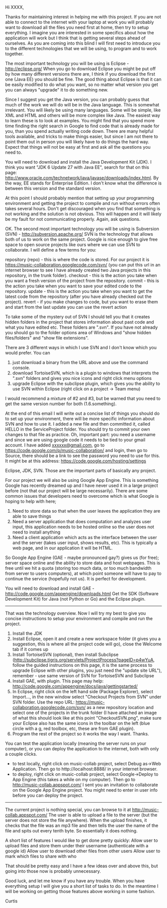 Hi XXXX,

Thanks for maintaining interest in helping me with this project. If you are not able to connect to the internet with your laptop at work you will probably want to download all the files you need first at home, then try to setup everything. I imagine you are interested in some specifics about how the application will work but I think that is getting several steps ahead of ourselves. As you are coming into this blind I will first need to introduce you to the different technologies that we will be using, to program and to work together.



The most important technology you will be using is Eclipse - http://eclipse.org/
When you go to download Eclipse you might be put off by how many different versions there are, I think if you download the first one (Java EE) you should be fine. The good thing about Eclipse is that it can be easily modified to do what you want, so no matter what version you get you can always "upgrade" it to do something new.



Since I suggest you get the Java version, you can probably guess that much of the work we will do will be in the Java language. This is somewhat irrelevant. You will likely be using many languages. Some will be simple, like XML and HTML and others will be more complex like Java. The easiest way to learn these is to look at examples. You might find that you spend more time finding the right search in Google to find code that is already made for you, than you spend actually writing code down. There are many helpful tools available, and tricks to make things easier, but since I am not there to point them out in person you will likely have to do things the hard way. Expect that things will not be easy at first and ask all the questions you need to.



You will need to download and install the Java Development Kit (JDK). I think you want "JDK 6 Update 27 with Java EE", search for that on this page: http://www.oracle.com/technetwork/java/javase/downloads/index.html. By the way, EE stands for Enterprise Edition. I don't know what the difference is between this version and the standard version.



At this point I should probably mention that setting up your programming environment and getting the project to compile and run without errors often takes several hours. Don't get discouraged when you find that something is not working and the solution is not obvious. This will happen and it will likely be my fault for not communicating properly. Again, ask questions.



OK. The second most important technology you will be using is Subversion (SVN) - http://subversion.apache.org/
SVN is the technology that allows both of us to work on the same project. Google is nice enough to give free space to open source projects like ours where we can use SVN to collaborate. I will define a few terms for you:



repository (repo) - this is where the code is stored. For our project it is https://music-collaboration.googlecode.com/svn/ (you can put this url in an internet browser to see I have already created two Java projects in this repository, in the trunk folder).
checkout - this is the action you take when you want a fresh version of the project from the repository.
commit - this is the action you take when you want to save your edited code to the repository.
update - this is the action you take when you want to get the latest code from the repository (after you have already checked out the project).
revert - if you make changes to code, but you want to erase them and start from the last update you can use the revert action



To take some of the mystery out of SVN I should tell you that it creates hidden folders in the project that stores information about past code and what you have edited etc. These folders are ".svn". If you have not already you should go to the folder options area of Windows and "show hidden files/folders" and "show file extensions".



There are 3 different ways in which I use SVN and I don't know which you would prefer. You can
1. just download a binary from the URL above and use the command console.
2. download TortoiseSVN, which is a plugin to windows that interprets the ".svn" folders and gives you nice icons and right click menu options
3. upgrade Eclipse with the subclipse plugin, which gives you the ability to use SVN within Eclipse (right click on a project -> Team menu)



I would recommend a mixture of #2 and #3, but be warned that you need to get the same version number for both (1.6.something).



At the end of this email I will write out a concise list of things you should do to set up your environment, there will be more specific information about SVN and how to use it. I added a new file and then committed it, called HELLO in the ServiceProject folder. You should try to commit your own changes to that file as practice. Oh, important part: you need a username and since we are using google code it needs to be tied to your gmail account. I have added xxxxxx@gmail.com, go to https://code.google.com/p/music-collaboration/ and login, then go to Source, there should be a link to see the password you need to use for this. It might be at this address: https://code.google.com/hosting/settings



Eclipse, JDK, SVN. Those are the important parts of basically any project.



For our project we will also be using Google App Engine. This is something Google has recently dreamed up and I have never used it in a large project before (not that our project will be large necessarily). There are some common issues that developers need to overcome which is what Google is hoping to help with here;



1. Need to store data so that when the user leaves the application they are able to save things
2. Need a server application that does computation and analyzes user input, this application needs to be hosted online so the user does not need to install anything
3. Need a client application which acts as the interface between the user and the server (takes user input, shows results, etc). This is typically a web page, and in our application it will be HTML.



So Google App Engine (GAE - maybe pronounced gay?) gives us (for free); server space online and the ability to store data and host webpages. This is free until we hit a quota (storing too much data, or too much bandwidth from server to users computers), at which point someone will have to pay to continue the service (hopefully not us). It is perfect for development.



You will need to download and install GAE - http://code.google.com/appengine/downloads.html
Get the SDK (Software Development Kit) for Java (not Python or Go) and the Eclipse plugin.




---

That was the technology overview. Now I will try my best to give you concise instructions to setup your environment and compile and run the project.
1. Install the JDK
2. Install Eclipse, open it and create a new workspace folder (it gives you a suggestion, this is where all the project code will go), close the Welcome tab if it comes up
3. Install TortoiseSVN (optional), then install Subclipse (http://subclipse.tigris.org/servlets/ProjectProcess?pageID=p4wYuA, follow the guided instructions on this page, it is the same process to upgrade Eclipse with other plugins, you just need the "update site URL"), remember - use same version of SVN for TortoiseSVN and Subclipse
4. Install GAE, with plugin. This page may help: http://code.google.com/appengine/docs/java/gettingstarted/
5. In Eclipse, right click on the left hand side (Package Explorer), select Import..., in the new window select "Checkout Projects from SVN" under SVN folder. Use the repo URL: https://music-collaboration.googlecode.com/svn/ as a new repository location and select one of the projects in the trunk folder (I have attached an image of what this should look like at this point "CheckoutSVN.png", make sure your Eclipse also has the same icons in the toolbar on the left (blue circle with a g, red toolbox, etc, these are from GAE plugin).
6. Program the rest of the project so it works the way I want. Thanks.



You can test the application locally (meaning the server runs on your computer), or you can deploy the application to the internet, both with only a couple clicks.
- to test locally, right click on music-collab project, select Debug as->Web Application. Then go to http://localhost:8888/ in your internet browser.
- to deploy, right click on music-collab project, select Google->Deploy to App Engine (this takes a while on my computer). Then go to http://music-collab.appspot.com/
I sent you an invitation to collaborate on the Google App Engine project. You might need to enter in user info before you can deploy the project.




---

The current project is nothing special, you can browse to it at http://music-collab.appspot.com/
The user is able to upload a file to the server (but the server does not store the file anywhere). When the upload finishes, it checks that the file was an mp3 file and then tells the user the name of the file and spits out every tenth byte. So essentially it does nothing.



A short list of features I would like to get done pretty quickly:
Allow user to upload files and store them under their username (authenticate with a google id)
Allow user to download other files from other users
Allow user to mark which files to share with who



That should be pretty easy and I have a few ideas over and above this, but going into those now is probably unnecessary.



Good luck, and let me know if you have any trouble. When you have everything setup I will give you a short list of tasks to do. In the meantime I will be working on getting those features above working in some fashion.



Curtis